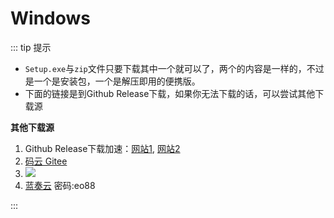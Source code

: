 # Windows
::: tip 提示
- `Setup.exe`与`zip`文件只要下载其中一个就可以了，两个的内容是一样的，不过是一个是安装包，一个是解压即用的便携版。
- 下面的链接是到Github Release下载，如果你无法下载的话，可以尝试其他下载源

**其他下载源**
1. Github Release下载加速：[网站1](https://doget.nocsdn.com/#/), [网站2](https://d.serctl.com/)
2. [码云 Gitee](https://gitee.com/ylzheng/CopyTranslator/releases)
3. [![](https://img.shields.io/sourceforge/dt/copytranslator.mirror?label=SourceForge&logo=sourceforge)](https://sourceforge.net/projects/copytranslator.mirror/files/)
3. [蓝奏云](https://elliottzheng.lanzouy.com/b0bhgau3i) 密码:eo88


::: 
<FromMD source="/wiki/windows.md"/>